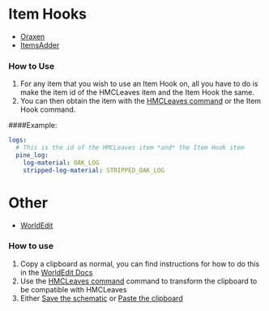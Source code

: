 # Item Hooks
* [Oraxen](https://github.com/oraxen/oraxen)
* [ItemsAdder](https://github.com/ItemsAdder)

### How to Use
1. For any item that you wish to use an Item Hook on, all you have to do is make the item id of 
the HMCLeaves item and the Item Hook the same.
2. You can then obtain the item with the [HMCLeaves command]() or the Item Hook command.

####Example:
```yaml
logs:
  # This is the id of the HMCLeaves item *and* the Item Hook item
  pine_log:
    log-material: OAK_LOG
    stripped-log-material: STRIPPED_OAK_LOG
```

# Other

* [WorldEdit](https://github.com/EngineHub/WorldEdit)

### How to use
1. Copy a clipboard as normal, you can find instructions for how to do this in the [WorldEdit Docs](https://worldedit.enginehub.org/en/latest/usage/clipboard/)
2. Use the [HMCLeaves command]() command to transform the clipboard to be compatible with HMCLeaves
3. Either [Save the schematic](https://worldedit.enginehub.org/en/latest/usage/clipboard/#loading-and-saving) 
or [Paste the clipboard](https://worldedit.enginehub.org/en/latest/usage/clipboard/#pasting)